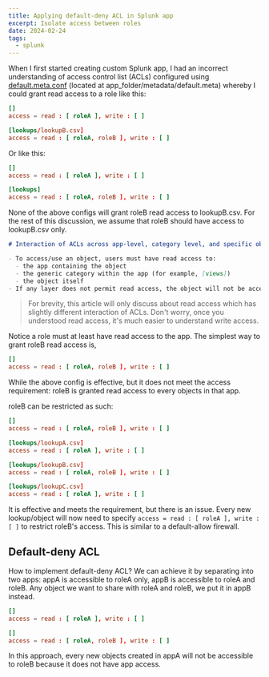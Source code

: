 ```yaml
---
title: Applying default-deny ACL in Splunk app
excerpt: Isolate access between roles
date: 2024-02-24
tags:
  - splunk
---
```


When I first started creating custom Splunk app, I had an incorrect understanding of access control list (ACLs) configured using [default.meta.conf](https://docs.splunk.com/Documentation/Splunk/latest/Admin/Defaultmetaconf) (located at app_folder/metadata/default.meta) whereby I could grant read access to a role like this:

```conf
[]
access = read : [ roleA ], write : [ ]

[lookups/lookupB.csv]
access = read : [ roleA, roleB ], write : [ ]
```

Or like this:

```conf
[]
access = read : [ roleA ], write : [ ]

[lookups]
access = read : [ roleA, roleB ], write : [ ]
```

None of the above configs will grant roleB read access to lookupB.csv. For the rest of this discussion, we assume that roleB should have access to lookupB.csv only.

```md
# Interaction of ACLs across app-level, category level, and specific object configuration:

- To access/use an object, users must have read access to:
  - the app containing the object
  - the generic category within the app (for example, [views])
  - the object itself
- If any layer does not permit read access, the object will not be accessible.
```

> For brevity, this article will only discuss about read access which has slightly different interaction of ACLs. Don't worry, once you understood read access, it's much easier to understand write access.

Notice a role must at least have read access to the app. The simplest way to grant roleB read access is,

```conf
[]
access = read : [ roleA, roleB ], write : [ ]
```

While the above config is effective, but it does not meet the access requirement: roleB is granted read access to every objects in that app.

roleB can be restricted as such:

```conf
[]
access = read : [ roleA, roleB ], write : [ ]

[lookups/lookupA.csv]
access = read : [ roleA ], write : [ ]

[lookups/lookupB.csv]
access = read : [ roleA, roleB ], write : [ ]

[lookups/lookupC.csv]
access = read : [ roleA ], write : [ ]
```

It is effective and meets the requirement, but there is an issue. Every new lookup/object will now need to specify `access = read : [ roleA ], write : [ ]` to restrict roleB's access. This is similar to a default-allow firewall.

## Default-deny ACL

How to implement default-deny ACL? We can achieve it by separating into two apps: appA is accessible to roleA only, appB is accessible to roleA and roleB. Any object we want to share with roleA and roleB, we put it in appB instead.

```conf appA
[]
access = read : [ roleA ], write : [ ]
```

```conf appB
[]
access = read : [ roleA, roleB ], write : [ ]
```

In this approach, every new objects created in appA will not be accessible to roleB because it does not have app access.
